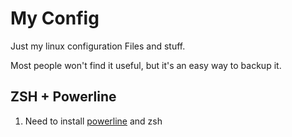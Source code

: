 # My Config

Just my linux configuration Files and stuff.

Most people won't find it useful, but it's an easy way to backup it.

## ZSH + Powerline

1. Need to install [powerline](https://powerline.readthedocs.io/en/latest/) and zsh
